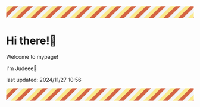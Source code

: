 <!-- Header image -->
<img src="./pokemon/pokemon_29.png" width="1000">

# Hi there!👋

Welcome to mypage!

I'm Judeee🐷

last updated: 2024/11/27 10:56

<!-- Footer image -->
<img src="./pokemon/pokemon_29.png" width="1000">
